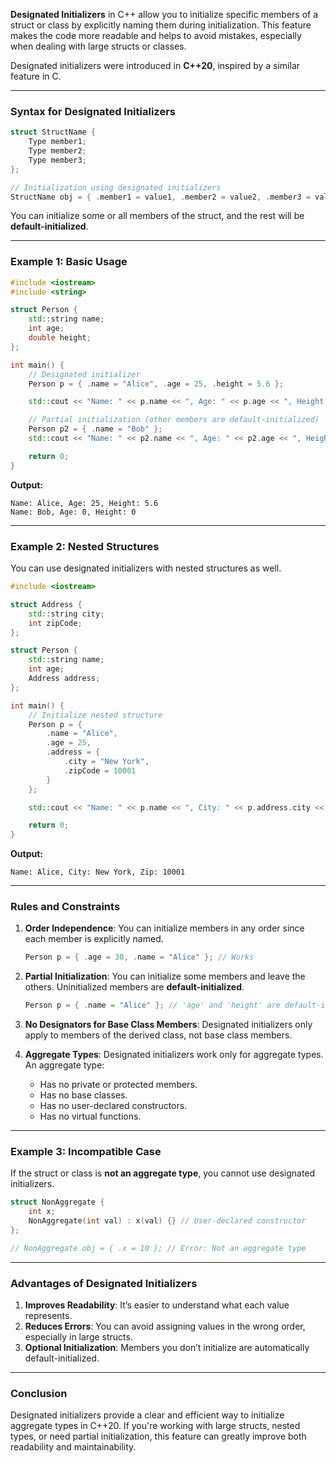**Designated Initializers** in C++ allow you to initialize specific members of a struct or class by explicitly naming them during initialization. This feature makes the code more readable and helps to avoid mistakes, especially when dealing with large structs or classes.

Designated initializers were introduced in **C++20**, inspired by a similar feature in C.

---

### **Syntax for Designated Initializers**

```cpp
struct StructName {
    Type member1;
    Type member2;
    Type member3;
};

// Initialization using designated initializers
StructName obj = { .member1 = value1, .member2 = value2, .member3 = value3 };
```

You can initialize some or all members of the struct, and the rest will be **default-initialized**.

---

### **Example 1: Basic Usage**

```cpp
#include <iostream>
#include <string>

struct Person {
    std::string name;
    int age;
    double height;
};

int main() {
    // Designated initializer
    Person p = { .name = "Alice", .age = 25, .height = 5.6 };

    std::cout << "Name: " << p.name << ", Age: " << p.age << ", Height: " << p.height << '\n';

    // Partial initialization (other members are default-initialized)
    Person p2 = { .name = "Bob" };
    std::cout << "Name: " << p2.name << ", Age: " << p2.age << ", Height: " << p2.height << '\n';

    return 0;
}
```

**Output:**

```
Name: Alice, Age: 25, Height: 5.6
Name: Bob, Age: 0, Height: 0
```

---

### **Example 2: Nested Structures**

You can use designated initializers with nested structures as well.

```cpp
#include <iostream>

struct Address {
    std::string city;
    int zipCode;
};

struct Person {
    std::string name;
    int age;
    Address address;
};

int main() {
    // Initialize nested structure
    Person p = { 
        .name = "Alice", 
        .age = 25, 
        .address = { 
            .city = "New York", 
            .zipCode = 10001 
        } 
    };

    std::cout << "Name: " << p.name << ", City: " << p.address.city << ", Zip: " << p.address.zipCode << '\n';

    return 0;
}
```

**Output:**

```
Name: Alice, City: New York, Zip: 10001
```

---

### **Rules and Constraints**

1. **Order Independence**: You can initialize members in any order since each member is explicitly named.
    
    ```cpp
    Person p = { .age = 30, .name = "Alice" }; // Works
    ```
    
2. **Partial Initialization**: You can initialize some members and leave the others. Uninitialized members are **default-initialized**.
    
    ```cpp
    Person p = { .name = "Alice" }; // 'age' and 'height' are default-initialized
    ```
    
3. **No Designators for Base Class Members**: Designated initializers only apply to members of the derived class, not base class members.
    
4. **Aggregate Types**: Designated initializers work only for aggregate types. An aggregate type:
    
    - Has no private or protected members.
    - Has no base classes.
    - Has no user-declared constructors.
    - Has no virtual functions.

---

### **Example 3: Incompatible Case**

If the struct or class is **not an aggregate type**, you cannot use designated initializers.

```cpp
struct NonAggregate {
    int x;
    NonAggregate(int val) : x(val) {} // User-declared constructor
};

// NonAggregate obj = { .x = 10 }; // Error: Not an aggregate type
```

---

### **Advantages of Designated Initializers**

1. **Improves Readability**: It’s easier to understand what each value represents.
2. **Reduces Errors**: You can avoid assigning values in the wrong order, especially in large structs.
3. **Optional Initialization**: Members you don’t initialize are automatically default-initialized.

---

### **Conclusion**

Designated initializers provide a clear and efficient way to initialize aggregate types in C++20. If you're working with large structs, nested types, or need partial initialization, this feature can greatly improve both readability and maintainability.